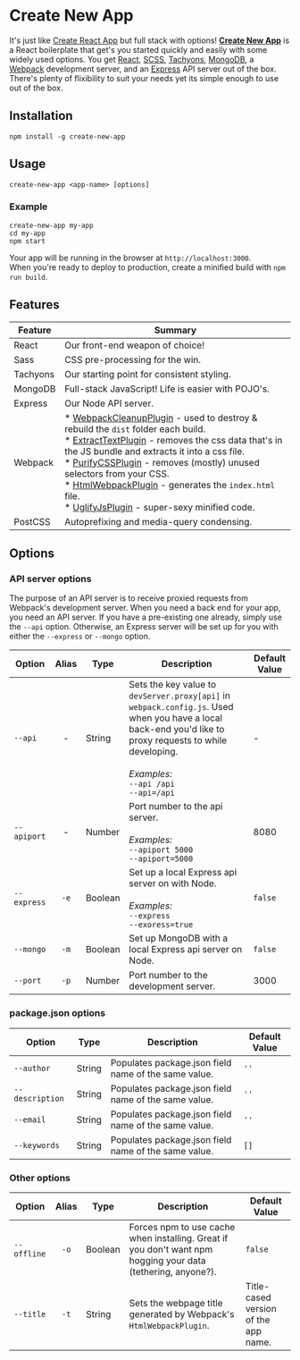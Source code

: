 <!--
  README inspired by:
  * https://github.com/google/web-starter-kit
  * https://github.com/facebookincubator/create-react-app
-->

# Create New App

It's just like [Create React App](https://github.com/facebookincubator/create-react-app) but full stack with options! **[Create New App](https://github.com/qodesmith/create-new-app)** is a React boilerplate that get's you started quickly and easily with some widely used options. You get [React](https://reactjs.org/), [SCSS](http://sass-lang.com/), [Tachyons](http://tachyons.io/), [MongoDB](https://mongodb.github.io/node-mongodb-native/), a [Webpack](https://webpack.js.org/configuration/) development server, and an [Express](https://expressjs.com/) API server out of the box. There's plenty of flixibility to suit your needs yet its simple enough to use out of the box.
## Installation

```
npm install -g create-new-app
```

## Usage

```
create-new-app <app-name> [options]
```

### Example

```
create-new-app my-app
cd my-app
npm start
```

Your app will be running in the browser at `http://localhost:3000`. <br>
When you're ready to deploy to production, create a minified build with `npm run build`.

## Features

| Feature | Summary |
| ------- | ------- |
| React | Our front-end weapon of choice! |
| Sass | CSS pre-processing for the win. |
| Tachyons | Our starting point for consistent styling. |
| MongoDB | Full-stack JavaScript! Life is easier with POJO's. |
| Express | Our Node API server. |
| Webpack | * [WebpackCleanupPlugin](https://goo.gl/hTXPtE) - used to destroy & rebuild the `dist` folder each build.<br>* [ExtractTextPlugin](https://goo.gl/rHd8B2) - removes the css data that's in the JS bundle and extracts it into a css file.<br>* [PurifyCSSPlugin](https://goo.gl/QNGpEi) - removes (mostly) unused selectors from your CSS.<br>* [HtmlWebpackPlugin](https://goo.gl/og4sNK) - generates the `index.html` file.<br>* [UglifyJsPlugin](https://goo.gl/sB6d6b) - super-sexy minified code. |
| PostCSS | Autoprefixing and media-query condensing. |

## Options

### API server options

The purpose of an API server is to receive proxied requests from Webpack's development server. When you need a back end for your app, you need an API server. If you have a pre-existing one already, simply use the `--api` option. Otherwise, an Express server will be set up for you with either the `--express` or `--mongo` option.

| Option | Alias | Type | Description | Default Value |
| ------ | :---: | ---- | ----------- | ------------- |
| `--api` | - | String | Sets the key value to `devServer.proxy[api]` in `webpack.config.js`. Used when you have a local back-end you'd like to proxy requests to while developing.<br><br>_Examples:_<br>`--api /api`<br>`--api=/api` | - |
| `--apiport` | - | Number | Port number to the api server.<br><br>_Examples:_<br>`--apiport 5000`<br>`--apiport=5000` | 8080 |
| `--express` | `-e` | Boolean | Set up a local Express api server on with Node.<br><br>_Examples:_<br>`--express`<br>`--exoress=true` | `false` |
| `--mongo` | `-m` | Boolean | Set up MongoDB with a local Express api server on Node. | `false` |
| `--port` | `-p` | Number | Port number to the development server. | 3000 |

### package.json options

| Option | Type | Description | Default Value |
| ------ | ---- | ----------- | ------------- |
| `--author` | String | Populates package.json field name of the same value. | `''` |
| `--description` | String | Populates package.json field name of the same value. | `''` |
| `--email` | String | Populates package.json field name of the same value. | `''` |
| `--keywords` | String | Populates package.json field name of the same value. | `[]` |

### Other options

| Option | Alias | Type | Description | Default Value |
| ------ | :---: | ---- | ----------- | ------------- |
| `--offline` | `-o` | Boolean | Forces npm to use cache when installing. Great if you don't want npm hogging your data (tethering, anyone?). | `false` |
| `--title` | `-t` | String | Sets the webpage title generated by Webpack's `HtmlWebpackPlugin`. | Title-cased version of the app name. |
